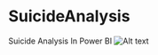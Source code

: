 # SuicideAnalysis
Suicide Analysis In Power BI
![Alt text](https://omulunga.com.na/wp-content/uploads/2023/09/suicide.jpg)

